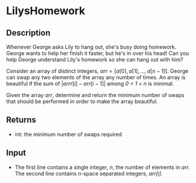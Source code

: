 # LilysHomework

## Description

Whenever George asks Lily to hang out, she's busy doing homework. George wants to help her finish it faster, but he's in over his head! Can you help George understand Lily's homework so she can hang out with him?

Consider an array of
distinct integers, $arr = [a[0], a[1], ..., a[n-1]]$. George can swap any two elements of the array any number of times. An array is beautiful if the sum of $|arrr[i] - arr[i - 1]|$ among _0 < 1 < n_ is minimal.

Given the array _arr_, determine and return the minimum number of swaps that should be performed in order to make the array beautiful.

## Returns

- int: the minimum number of swaps required

## Input

- The first line contains a single integer, _n_, the number of elements in _arr_. The second line contains _n_-space separated integers, _arr[i]_.
